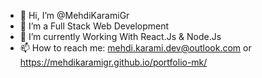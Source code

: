 - 👋 Hi, I’m @MehdiKaramiGr
- 👀 I’m a Full Stack Web Development
- 🌱 I’m currently Working With React.Js & Node.Js
- 📫 How to reach me: mehdi.karami.dev@outlook.com or https://mehdikaramigr.github.io/portfolio-mk/

<!---
MehdiKaramiGr/MehdiKaramiGr is a ✨ special ✨ repository because its `README.md` (this file) appears on your GitHub profile.
You can click the Preview link to take a look at your changes.
--->

